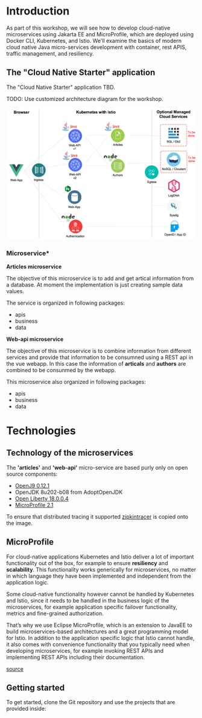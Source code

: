 # Introduction

As part of this workshop, we will see how to develop cloud-native microservices using Jakarta EE and MicroProfile, which are deployed using Docker CLI, Kubernetes, and Istio.
We'll examine the basics of modern cloud native Java micro-services development with container, rest APIS, traffic management, and resiliency.


## The "Cloud Native Starter" application

The "Cloud Native Starter" application TBD.

TODO: Use customized architecture diagram for the workshop.

![architecture](images/architecture.png)

### Microservice*

**Articles microservice**

The objective of this microservice is to add and get artical information from a database. At moment the implementation is just creating sample data values.

The service is organized in following packages:

* apis
* business
* data

**Web-api microservice**

The objective of this microservice is to combine information from different services and provide that information to be consumned using a REST api in the vue webapp. In this case the information of **articals** and **authors** are combined to be consunmed by the webapp.

This microservice also organized in following packages:

* apis
* business
* data

# Technologies

## Technology of the microservices

The **'articles'** and **'web-api'** micro-service are based purly only on open source components:

* [OpenJ9 0.12.1](https://projects.eclipse.org/projects/technology.openj9/releases/0.12.1/review)
* OpenJDK 8u202-b08 from AdoptOpenJDK
* [Open Liberty 18.0.0.4](https://openliberty.io/downloads/)
* [MicroProfile 2.1](https://projects.eclipse.org/projects/technology.microprofile/releases/microprofile-2.1)

To ensure that distributed tracing it supported [zipkintracer](https://github.com/openzipkin/zipkin-ruby) is copied onto the image.

## MicroProfile

For cloud-native applications Kubernetes and Istio deliver a lot of important functionality out of the box, for example to ensure **resiliency** and **scalability**. This functionality works generically for microservices, no matter in which language they have been implemented and independent from the application logic.

Some cloud-native functionality however cannot be handled by Kubernetes and Istio, since it needs to be handled in the business logic of the microservices, for example application specific failover functionality, metrics and fine-grained authorization.

That’s why we use Eclipse MicroProfile, which is an extension to JavaEE to build microservices-based architectures and a great programming model for Istio. In addition to the application specific logic that Istio cannot handle, it also comes with convenience functionality that you typically need when developing microservices, for example invoking REST APIs and implementing REST APIs including their documentation.

[source](http://heidloff.net/article/dockerizing-container-java-microprofile)



## Getting started

To get started, clone the Git repository and use the projects that are provided inside:





